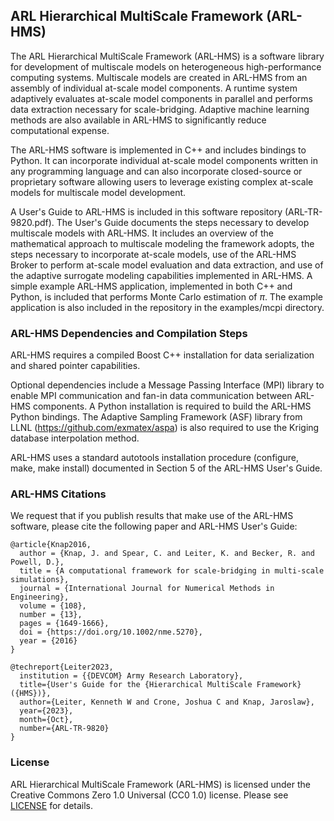 ## ARL Hierarchical MultiScale Framework (ARL-HMS)

The ARL Hierarchical MultiScale Framework (ARL-HMS) is a software
library for development of multiscale models on heterogeneous
high-performance computing systems. Multiscale models are created in
ARL-HMS from an assembly of individual at-scale model components. A
runtime system adaptively evaluates at-scale model components in
parallel and performs data extraction necessary for
scale-bridging. Adaptive machine learning methods are also available
in ARL-HMS to significantly reduce computational expense.

The ARL-HMS software is implemented in C++ and includes bindings to
Python. It can incorporate individual at-scale model components
written in any programming language and can also incorporate
closed-source or proprietary software allowing users to leverage
existing complex at-scale models for multiscale model development.

A User's Guide to ARL-HMS is included in this software repository
(ARL-TR-9820.pdf). The User's Guide documents the steps necessary to
develop multiscale models with ARL-HMS. It includes an overview of the
mathematical approach to multiscale modeling the framework adopts, the
steps necessary to incorporate at-scale models, use of the ARL-HMS
Broker to perform at-scale model evaluation and data extraction, and
use of the adaptive surrogate modeling capabilities implemented in
ARL-HMS. A simple example ARL-HMS application, implemented in both C++
and Python, is included that performs Monte Carlo estimation of
$\pi$. The example application is also included in the repository in
the examples/mcpi directory.

### ARL-HMS Dependencies and Compilation Steps

ARL-HMS requires a compiled Boost C++ installation for data
serialization and shared pointer capabilities.

Optional dependencies include a Message Passing Interface (MPI)
library to enable MPI communication and fan-in data communication
between ARL-HMS components. A Python installation is required to build
the ARL-HMS Python bindings. The Adaptive Sampling Framework (ASF)
library from LLNL (https://github.com/exmatex/aspa) is also required
to use the Kriging database interpolation method.

ARL-HMS uses a standard autotools installation procedure (configure,
make, make install) documented in Section 5 of the ARL-HMS User's
Guide.

### ARL-HMS Citations

We request that if you publish results that make use of the ARL-HMS
software, please cite the following paper and ARL-HMS User's Guide:

```
@article{Knap2016,
  author = {Knap, J. and Spear, C. and Leiter, K. and Becker, R. and Powell, D.},
  title = {A computational framework for scale-bridging in multi-scale simulations},
  journal = {International Journal for Numerical Methods in Engineering},
  volume = {108},
  number = {13},
  pages = {1649-1666},
  doi = {https://doi.org/10.1002/nme.5270},
  year = {2016}
}
```
```
@techreport{Leiter2023,
  institution = {{DEVCOM} Army Research Laboratory},
  title={User's Guide for the {Hierarchical MultiScale Framework} ({HMS})},
  author={Leiter, Kenneth W and Crone, Joshua C and Knap, Jaroslaw},
  year={2023},
  month={Oct},
  number={ARL-TR-9820}
}
```
### License

ARL Hierarchical MultiScale Framework (ARL-HMS) is licensed under the
Creative Commons Zero 1.0 Universal (CC0 1.0) license. Please see
[LICENSE](LICENSE) for details.
